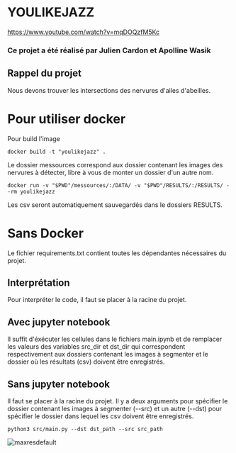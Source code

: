 # YOULIKEJAZZ
https://www.youtube.com/watch?v=mqDOQzfM5Kc

### Ce projet a été réalisé par Julien Cardon et Apolline Wasik

## Rappel du projet

Nous devons trouver les intersections des nervures d'ailes d'abeilles.

# Pour utiliser docker
Pour build l'image
```
docker build -t "youlikejazz" .
```
Le dossier messources correspond aux dossier contenant les images des nervures à détecter, libre à vous de monter un dossier d'un autre nom.

```
docker run -v "$PWD"/messources/:/DATA/ -v "$PWD"/RESULTS/:/RESULTS/ --rm youlikejazz
```

Les csv seront automatiquement sauvegardés dans le dossiers RESULTS.

# Sans Docker

Le fichier requirements.txt contient toutes les dépendantes nécessaires du projet.

## Interprétation

Pour interpréter le code, il faut se placer à la racine du projet.

## Avec jupyter notebook

Il suffit d'éxécuter les cellules dans le fichiers main.ipynb et de remplacer les valeurs des variables src_dir et dst_dir qui correspondent respectivement aux dossiers contenant les images à segmenter et le dossier où les résultats (csv) doivent être enregistrés.

## Sans jupyter notebook

Il faut se placer à la racine du projet. Il y a deux arguments pour spécifier le dossier contenant les images à segmenter (--src) et un autre (--dst) pour spécifier le dossier dans lequel les csv doivent être enregistrés.

```
python3 src/main.py --dst dst_path --src src_path

```
![maxresdefault](https://user-images.githubusercontent.com/36293875/129480394-6b7008bd-fda7-4214-9c03-201aff9d9e20.png)
